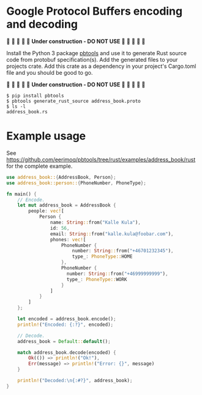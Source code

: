 # Google Protocol Buffers encoding and decoding

🚧 🚧 🚧 🚧 🚧 **Under construction - DO NOT USE** 🚧 🚧 🚧 🚧 🚧

Install the Python 3 package
[pbtools](https://pypi.org/project/pbtools/) and use it to generate
Rust source code from protobuf specification(s). Add the generated
files to your projects crate. Add this crate as a dependency in your
project's Cargo.toml file and you should be good to go.

🚧 🚧 🚧 🚧 🚧 **Under construction - DO NOT USE** 🚧 🚧 🚧 🚧 🚧

``` console
$ pip install pbtools
$ pbtools generate_rust_source address_book.proto
$ ls -l
address_book.rs
```

# Example usage

See
https://github.com/eerimoq/pbtools/tree/rust/examples/address_book/rust
for the complete example.

``` rust
use address_book::{AddressBook, Person};
use address_book::person::{PhoneNumber, PhoneType};

fn main() {
    // Encode.
    let mut address_book = AddressBook {
        people: vec![
            Person {
                name: String::from("Kalle Kula"),
                id: 56,
                email: String::from("kalle.kula@foobar.com"),
                phones: vec![
                    PhoneNumber {
                        number: String::from("+46701232345"),
                        type_: PhoneType::HOME
                    },
                    PhoneNumber {
                      number: String::from("+46999999999"),
                      type_: PhoneType::WORK
                    }
                ]
            }
        ]
    };

    let encoded = address_book.encode();
    println!("Encoded: {:?}", encoded);

    // Decode.
    address_book = Default::default();

    match address_book.decode(encoded) {
        Ok(()) => println!("Ok!"),
        Err(message) => println!("Error: {}", message)
    }

    println!("Decoded:\n{:#?}", address_book);
}
```
